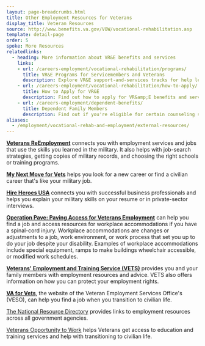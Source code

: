 ```yaml
---
layout: page-breadcrumbs.html
title: Other Employment Resources for Veterans
display_title: Veteran Resources
source: http://www.benefits.va.gov/VOW/vocational-rehabilitation.asp
template: detail-page
order: 5
spoke: More Resources
relatedlinks:
  - heading: More information about VR&E benefits and services
    links:
    - url: /careers-employment/vocational-rehabilitation/programs/
      title: VR&E Programs for Servicemembers and Veterans
      description: Explore VR&E support-and-services tracks for help learning new skills, finding a new job, starting a business, getting educational counseling, or returning to your former job.
    - url: /careers-employment/vocational-rehabilitation/how-to-apply/
      title: How to Apply for VR&E
      description: Find out how to apply for VR&amp;E benefits and services as a Servicemember or Veteran.
    - url: /careers-employment/dependent-benefits/
      title: Dependent Family Members
      description: Find out if you're eligible for certain counseling services, training, and education benefits.
aliases:
  - /employment/vocational-rehab-and-employment/external-resources/
---
```


**[Veterans ReEmployment](http://www.careeronestop.org/ReEmployment/veterans/default.aspx)** connects you with employment services and jobs that use the skills you learned in the military. It also helps with job-search strategies, getting copies of military records, and choosing the right schools or training programs.

**[My Next Move for Vets](http://www.mynextmove.org/vets/)** helps you look for a new career or find a civilian career that's like your military job.

**[Hire Heroes USA](https://www.hireheroesusa.org/about-us/)** connects you with successful business professionals and helps you explain your military skills on your resume or in private-sector interviews.

**[Operation Pave: Paving Access for Veterans Employment](http://www.pva.org/site/c.ajIRK9NJLcJ2E/b.7750849/k.36C/Operation_PAVE_Paving_Access_for_Veterans_Employment.htm)** can help you find a job and access resources for workplace accommodations if you have a spinal-cord injury. Workplace accommodations are changes or adjustments to a job, work environment, or work process that set you up to do your job despite your disability. Examples of workplace accommodations include special equipment, ramps to make buildings wheelchair accessible, or modified work schedules.

**[Veterans' Employment and Training Service (VETS)](https://www.dol.gov/vets/)** provides you and your family members with employment resources and advice. VETS also offers information on how you can protect your employment rights. 

**[VA for Vets](https://www.vaforvets.va.gov/)**, the website of the Veteran Employment Services Office's (VESO), can help you find a job when you transition to civilian life. 

[The National Resource Directory](https://nrd.gov/) provides links to employment resources across all government agencies. 

[Veterans Opportunity to Work](https://www.benefits.va.gov/vow/) helps Veterans get access to education and training services and help with transitioning to civilian life.  
